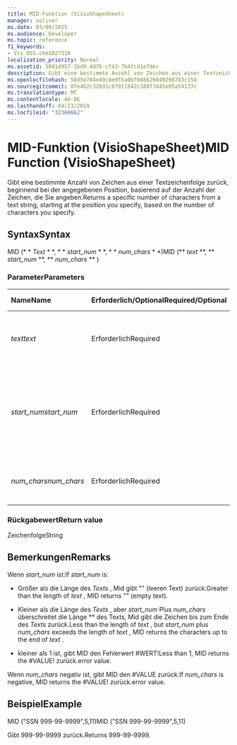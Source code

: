 ```yaml
---
title: MID-Funktion (VisioShapeSheet)
manager: soliver
ms.date: 03/09/2015
ms.audience: Developer
ms.topic: reference
f1_keywords:
- Vis_DSS.chm1027310
localization_priority: Normal
ms.assetid: 5041d957-1bd9-4d76-cf43-7b4fcd1e7dec
description: Gibt eine bestimmte Anzahl von Zeichen aus einer Textzeichenfolge zurück, beginnend bei der angegebenen Position, basierend auf der Anzahl der Zeichen, die Sie angeben.
ms.openlocfilehash: 58d5e784e49c8e9fba0bf668626049298783c158
ms.sourcegitcommit: 8fe462c32b91c87911942c188f3445e85a54137c
ms.translationtype: MT
ms.contentlocale: de-DE
ms.lasthandoff: 04/23/2019
ms.locfileid: "32360662"
---
```

# <a name="mid-function-visioshapesheet"></a><span data-ttu-id="a9cf8-103">MID-Funktion (VisioShapeSheet)</span><span class="sxs-lookup"><span data-stu-id="a9cf8-103">MID Function (VisioShapeSheet)</span></span>

<span data-ttu-id="a9cf8-104">Gibt eine bestimmte Anzahl von Zeichen aus einer Textzeichenfolge zurück, beginnend bei der angegebenen Position, basierend auf der Anzahl der Zeichen, die Sie angeben.</span><span class="sxs-lookup"><span data-stu-id="a9cf8-104">Returns a specific number of characters from a text string, starting at the position you specify, based on the number of characters you specify.</span></span>
  
## <a name="syntax"></a><span data-ttu-id="a9cf8-105">Syntax</span><span class="sxs-lookup"><span data-stu-id="a9cf8-105">Syntax</span></span>

<span data-ttu-id="a9cf8-106">MID (\* \* *Text* \* \*, \* \* *start_num* \* \*, \* \* *num_chars* \* \*)</span><span class="sxs-lookup"><span data-stu-id="a9cf8-106">MID (\*\* *text* \*\*, \*\* *start_num* \*\*, \*\* *num_chars* \*\* )</span></span> 
  
### <a name="parameters"></a><span data-ttu-id="a9cf8-107">Parameter</span><span class="sxs-lookup"><span data-stu-id="a9cf8-107">Parameters</span></span>

|<span data-ttu-id="a9cf8-108">**Name**</span><span class="sxs-lookup"><span data-stu-id="a9cf8-108">**Name**</span></span>|<span data-ttu-id="a9cf8-109">**Erforderlich/Optional**</span><span class="sxs-lookup"><span data-stu-id="a9cf8-109">**Required/Optional**</span></span>|<span data-ttu-id="a9cf8-110">**Datentyp**</span><span class="sxs-lookup"><span data-stu-id="a9cf8-110">**Data Type**</span></span>|<span data-ttu-id="a9cf8-111">**Beschreibung**</span><span class="sxs-lookup"><span data-stu-id="a9cf8-111">**Description**</span></span>|
|:-----|:-----|:-----|:-----|
| <span data-ttu-id="a9cf8-112">_text_</span><span class="sxs-lookup"><span data-stu-id="a9cf8-112">_text_</span></span> <br/> |<span data-ttu-id="a9cf8-113">Erforderlich</span><span class="sxs-lookup"><span data-stu-id="a9cf8-113">Required</span></span>  <br/> |<span data-ttu-id="a9cf8-114">**String**</span><span class="sxs-lookup"><span data-stu-id="a9cf8-114">**String**</span></span> <br/> |<span data-ttu-id="a9cf8-115">Die Zeichenfolge mit den zu extrahierenden Zeichen.</span><span class="sxs-lookup"><span data-stu-id="a9cf8-115">The text string that contains the characters you want to extract.</span></span>  <br/> |
| <span data-ttu-id="a9cf8-116">_start_num_</span><span class="sxs-lookup"><span data-stu-id="a9cf8-116">_start_num_</span></span> <br/> |<span data-ttu-id="a9cf8-117">Erforderlich</span><span class="sxs-lookup"><span data-stu-id="a9cf8-117">Required</span></span>  <br/> |<span data-ttu-id="a9cf8-118">**Number**</span><span class="sxs-lookup"><span data-stu-id="a9cf8-118">**Number**</span></span> <br/> |<span data-ttu-id="a9cf8-119">Die Position des ersten Zeichens, das extrahiert werden soll.</span><span class="sxs-lookup"><span data-stu-id="a9cf8-119">The position of the first character you want to extract.</span></span> <span data-ttu-id="a9cf8-120">Das erste Zeichen in der Zeichenfolge ist Position 1.</span><span class="sxs-lookup"><span data-stu-id="a9cf8-120">The first character in the text string is position 1.</span></span>  <br/> |
| <span data-ttu-id="a9cf8-121">_num_chars_</span><span class="sxs-lookup"><span data-stu-id="a9cf8-121">_num_chars_</span></span> <br/> |<span data-ttu-id="a9cf8-122">Erforderlich</span><span class="sxs-lookup"><span data-stu-id="a9cf8-122">Required</span></span>  <br/> |<span data-ttu-id="a9cf8-123">**Number**</span><span class="sxs-lookup"><span data-stu-id="a9cf8-123">**Number**</span></span> <br/> |<span data-ttu-id="a9cf8-124">Die Anzahl der Zeichen, die zurückgegeben werden sollen.</span><span class="sxs-lookup"><span data-stu-id="a9cf8-124">The number of characters to return.</span></span>  <br/> |
   
### <a name="return-value"></a><span data-ttu-id="a9cf8-125">Rückgabewert</span><span class="sxs-lookup"><span data-stu-id="a9cf8-125">Return value</span></span>

<span data-ttu-id="a9cf8-126">Zeichenfolge</span><span class="sxs-lookup"><span data-stu-id="a9cf8-126">String</span></span>
  
## <a name="remarks"></a><span data-ttu-id="a9cf8-127">Bemerkungen</span><span class="sxs-lookup"><span data-stu-id="a9cf8-127">Remarks</span></span>

<span data-ttu-id="a9cf8-128">Wenn *start_num* ist:</span><span class="sxs-lookup"><span data-stu-id="a9cf8-128">If  *start_num*  is:</span></span> 
  
- <span data-ttu-id="a9cf8-129">Größer als die Länge des *Texts* , Mid gibt "" (leeren Text) zurück.</span><span class="sxs-lookup"><span data-stu-id="a9cf8-129">Greater than the length of  *text*  , MID returns "" (empty text).</span></span> 
    
- <span data-ttu-id="a9cf8-130">Kleiner als die Länge des *Texts* , aber *start_num* Plus *num_chars* überschreitet die Länge \*\* des Texts, Mid gibt die Zeichen bis zum Ende des *Texts* zurück.</span><span class="sxs-lookup"><span data-stu-id="a9cf8-130">Less than the length of  *text*  , but  *start_num*  plus  *num_chars*  exceeds the length of  *text*  , MID returns the characters up to the end of  *text*  .</span></span> 
    
- <span data-ttu-id="a9cf8-131">kleiner als 1 ist, gibt MID den Fehlerwert #WERT!</span><span class="sxs-lookup"><span data-stu-id="a9cf8-131">Less than 1, MID returns the #VALUE!</span></span> <span data-ttu-id="a9cf8-132">zurück.</span><span class="sxs-lookup"><span data-stu-id="a9cf8-132">error value.</span></span> 
    
<span data-ttu-id="a9cf8-133">Wenn *num_chars* negativ ist, gibt MID den #VALUE zurück.</span><span class="sxs-lookup"><span data-stu-id="a9cf8-133">If  *num_chars*  is negative, MID returns the #VALUE!</span></span> <span data-ttu-id="a9cf8-134">zurück.</span><span class="sxs-lookup"><span data-stu-id="a9cf8-134">error value.</span></span> 
  
## <a name="example"></a><span data-ttu-id="a9cf8-135">Beispiel</span><span class="sxs-lookup"><span data-stu-id="a9cf8-135">Example</span></span>

<span data-ttu-id="a9cf8-136">MID ("SSN 999-99-9999",5,11)</span><span class="sxs-lookup"><span data-stu-id="a9cf8-136">MID ("SSN 999-99-9999",5,11)</span></span> 
  
<span data-ttu-id="a9cf8-137">Gibt 999-99-9999 zurück.</span><span class="sxs-lookup"><span data-stu-id="a9cf8-137">Returns 999-99-9999.</span></span> 
  

